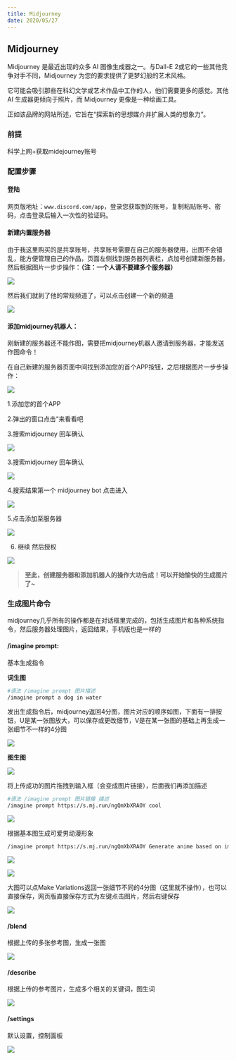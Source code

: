 ```yaml
---
title: Midjourney
date: 2020/05/27
---
```


## Midjourney

Midjourney 是最近出现的众多 AI 图像生成器之一。与Dall-E 2或它的一些其他竞争对手不同，Midjourney 为您的要求提供了更梦幻般的艺术风格。

它可能会吸引那些在科幻文学或艺术作品中工作的人，他们需要更多的感觉。其他 AI 生成器更倾向于照片，而 Midjourney 更像是一种绘画工具。

正如该品牌的网站所述，它旨在“探索新的思想媒介并扩展人类的想象力”。



### 前提

科学上网+获取midejourney账号



### 配置步骤

#### 登陆

 网页版地址：`www.discord.com/app`，登录您获取到的账号，复制粘贴账号、密码，点击登录后输入一次性的验证码。

#### 新建内置服务器

由于我这里购买的是共享账号，共享账号需要在自己的服务器使用，出图不会错乱，能方便管理自己的作品，页面左侧找到服务器列表栏，点加号创建新服务器，然后根据图片一步步操作：**（注：一个人请不要建多个服务器）**

![](https://cwh6-bucket.oss-cn-shanghai.aliyuncs.com/bk/1.jpg)

然后我们就到了他的常规频道了，可以点击创建一个新的频道

![](https://cwh6-bucket.oss-cn-shanghai.aliyuncs.com/bk/image-20230702104043792.png)

#### 添加midjourney机器人：

刚新建的服务器还不能作图，需要把midjourney机器人邀请到服务器，才能发送作图命令！

在自己新建的服务器页面中间找到添加您的首个APP按钮，之后根据图片一步步操作：

![](https://cwh6-bucket.oss-cn-shanghai.aliyuncs.com/bk/2.png)

1.添加您的首个APP

2.弹出的窗口点击“来看看吧

3.搜索midjourney 回车确认

![](https://cwh6-bucket.oss-cn-shanghai.aliyuncs.com/bk/3.png)

3.搜索midjourney 回车确认

![](https://cwh6-bucket.oss-cn-shanghai.aliyuncs.com/bk/6.png)

4.搜索结果第一个 midjourney bot 点击进入

![](https://cwh6-bucket.oss-cn-shanghai.aliyuncs.com/bk/7.png)

5.点击添加至服务器

![](https://cwh6-bucket.oss-cn-shanghai.aliyuncs.com/bk/8.png)

6. 继续 然后授权

![](https://cwh6-bucket.oss-cn-shanghai.aliyuncs.com/bk/9.png)

> **至此，创建服务器和添加机器人的操作大功告成！可以开始愉快的生成图片了~**



### 生成图片命令

midjourney几乎所有的操作都是在对话框里完成的，包括生成图片和各种系统指令，然后服务器处理图片，返回结果，手机版也是一样的 

#### /imagine prompt:

基本生成指令

**词生图**

```bash
#语法 /imagine prompt 图片描述
/imagine prompt a dog in water
```

发出生成指令后，midjourney返回4分图，图片对应的顺序如图，下面有一排按钮，U是某一张图放大，可以保存或更改细节，V是在某一张图的基础上再生成一张细节不一样的4分图

![](https://cwh6-bucket.oss-cn-shanghai.aliyuncs.com/bk/image-20230702112646261.png)

**图生图**

![](https://cwh6-bucket.oss-cn-shanghai.aliyuncs.com/bk/image-20230702110333387.png)

将上传成功的图片拖拽到输入框（会变成图片链接），后面我们再添加描述

```bash
#语法 /imagine prompt 图片链接 描述
/imagine prompt https://s.mj.run/ngQmXbXRAOY cool
```

![](https://cwh6-bucket.oss-cn-shanghai.aliyuncs.com/bk/image-20230702110546676.png)

根据基本图生成可爱男动漫形象

```bash
/imagine prompt https://s.mj.run/ngQmXbXRAOY Generate anime based on images with cute male characters
```

![](https://cwh6-bucket.oss-cn-shanghai.aliyuncs.com/bk/image-20230702110800122.png)

![](https://cwh6-bucket.oss-cn-shanghai.aliyuncs.com/bk/image-20230702110848787.png)

大图可以点Make Variations返回一张细节不同的4分图（这里就不操作），也可以直接保存，网页版直接保存方式为左键点击图片，然后右键保存

![](https://cwh6-bucket.oss-cn-shanghai.aliyuncs.com/bk/image-20230702111213318.png)

#### /blend

根据上传的多张参考图，生成一张图

![](https://cwh6-bucket.oss-cn-shanghai.aliyuncs.com/bk/10.png)

#### /describe

根据上传的参考图片，生成多个相关的关键词，图生词

![](https://cwh6-bucket.oss-cn-shanghai.aliyuncs.com/bk/11.png)

#### /settings

默认设置，控制面板

![](https://cwh6-bucket.oss-cn-shanghai.aliyuncs.com/bk/12.png)

